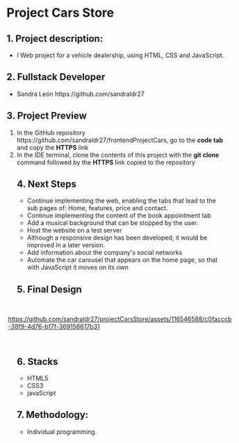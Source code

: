 ﻿<h1>Project Cars Store</h1>

<h2>1. Project description:</h2>

<ul>
<li>I Web project for a vehicle dealership, using HTML, CSS and JavaScript.</li>
</ul>


<h2>2. Fullstack Developer</h2>

<ul>
<li>Sandra León  https://github.com/sandraldr27</li>    
</ul>


<h2>3. Project Preview</h2>
<ol>
<li>In the GitHub repository https://github.com/sandraldr27/frontendProjectCars, go to the <strong>code tab</strong> and copy the <strong>HTTPS</strong> link</li>
<li>In the IDE terminal, clone the contents of this project with the <strong>git clone</strong> command followed by the <strong>HTTPS</strong> link copied to the repository</li>
</ol>
<ul>

<h2>4. Next Steps</h2>

<ul>
<li>Continue implementing the web, enabling the tabs that lead to the sub pages of: Home, features, price and contact.</li>
<li>Continue implementing the content of the book appointment tab</li>
<li>Add a musical background that can be stopped by the user.</li>
<li>Host the website on a test server</li>
<li>Although a responsive design has been developed, it would be improved in a later version.</li>
<li>Add information about the company's social networks</li>
<li>Automate the car carousel that appears on the home page, so that with JavaScript it moves on its own</li>
</ul>


<h2>5. Final Design</h2>

<div style="heigth:auto; display:flex; flex-wrap:wrap; justify-content:center; padding:1rem">

https://github.com/sandraldr27/projectCarsStore/assets/116546588/c0facccb-38f9-4d76-bf7f-369156617b31

</div>

<h2>6. Stacks</h2>
<ul>
<li>HTML5</li>
<li>CSS3</li>
<li>javaScript</li>
</ul>

<h2>7. Methodology:</h2>
<ul>
<li>Individual programming.</li>
</ul>



